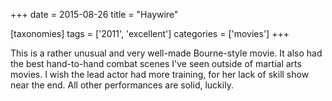 +++
date = 2015-08-26
title = "Haywire"

[taxonomies]
tags = ['2011', 'excellent']
categories = ['movies']
+++

This is a rather unusual and very well-made Bourne-style movie. It also
had the best hand-to-hand combat scenes I\'ve seen outside of martial
arts movies. I wish the lead actor had more training, for her lack of
skill show near the end. All other performances are solid, luckily.

